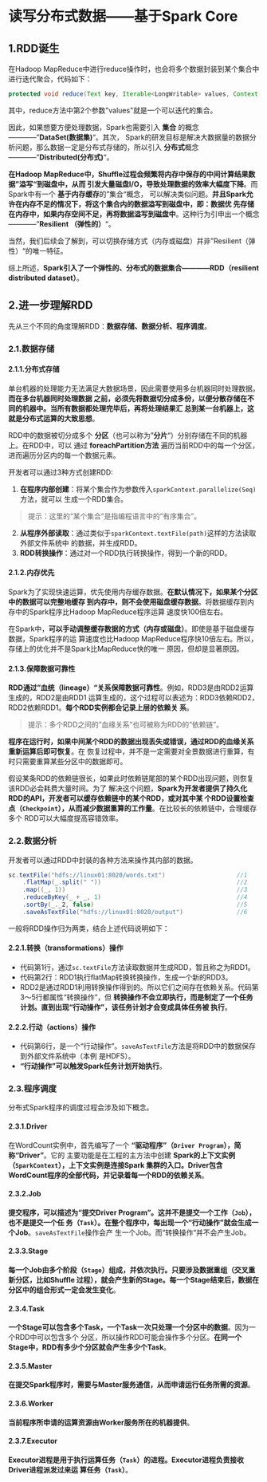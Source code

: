 读写分布式数据——基于Spark Core
================================================================================
## 1.RDD诞生
在Hadoop MapReduce中进行reduce操作时，也会将多个数据封装到某个集合中进行迭代聚合，代码如下：
```java
protected void reduce(Text key, Iterable<LongWritable> values, Context context)
```
其中，reduce方法中第2个参数"values"就是一个可以迭代的集合。

因此，如果想要方便处理数据，Spark也需要引入 **集合** 的概念————”**DataSet(数据集)**“。其次，
Spark的研发目标是解决大数据量的数据分析问题，那么数据一定是分布式存储的，所以引入 **分布式**概念
————”**Distributed(分布式)**“。

**在Hadoop MapReduce中，Shuffle过程会频繁将内存中保存的中间计算结果数据”溢写“到磁盘中，从而
引发大量磁盘I/O，导致处理数据的效率大幅度下降**。而Spark中有一个 **基于内存缓存**的”集合“概念，
可以解决类似问题。**并且Spark允许在内存不足的情况下，将这个集合内的数据溢写到磁盘中，即：数据优
先存储在内存中，如果内存空间不足，再将数据溢写到磁盘中**。这种行为引申出一个概念————”**Resilient
（弹性的）**“。

当然，我们后续会了解到，可以切换存储方式（内存或磁盘）并非”Resilient（弹性）“的唯一特征。

综上所述，**Spark引入了一个弹性的、分布式的数据集合————RDD（resilient distributed dataset）**。

## 2.进一步理解RDD
先从三个不同的角度理解RDD：**数据存储、数据分析、程序调度**。

### 2.1.数据存储

#### 2.1.1.分布式存储
单台机器的处理能力无法满足大数据场景，因此需要使用多台机器同时处理数据。**而在多台机器同时处理数据
之前，必须先将数据切分成多份，以便分散存储在不同的机器中。当所有数据都处理完毕后，再将处理结果汇
总到某一台机器上，这就是分布式运算的大致思想**。

RDD中的数据被切分成多个 **分区**（也可以称为”**分片**“）分别存储在不同的机器上。在RDD中，可以
通过 **foreachPartition方法** 遍历当前RDD中的每一个分区，进而遍历分区内的每一个数据元素。

开发者可以通过3种方式创建RDD:
1. **在程序内部创建**：将某个集合作为参数传入`sparkContext.parallelize(Seq)`方法，就可以
生成一个RDD集合。
> 提示：这里的“某个集合”是指编程语言中的”有序集合”。
2. **从程序外部读取**：通过类似于`sparkContext.textFile(path)`这样的方法读取外部文件系统中
的数据，并生成RDD。
3. **RDD转换操作**：通过对一个RDD执行转换操作，得到一个新的RDD。

#### 2.1.2.内存优先
Spark为了实现快速运算，优先使用内存缓存数据。**在默认情况下，如果某个分区中的数据可以完整地缓存
到内存中，则不会使用磁盘缓存数据**。将数据缓存到内存中的Spark程序比Hadoop MapReduce程序运算
速度快100倍左右。

在Spark中，**可以手动调整缓存数据的方式（内存或磁盘）**。即使是基于磁盘缓存数据，Spark程序的运
算速度也比Hadoop MapReduce程序快10倍左右。所以，存储上的优化并不是Spark比MapReduce快的唯一
原因，但却是显著原因。

#### 2.1.3.保障数据可靠性
**RDD通过”血统（lineage）“关系保障数据可靠性**。例如，RDD3是由RDD2运算生成的，RDD2是由RDD1
运算生成的，这个过程可以表述为：RDD3依赖RDD2，RDD2依赖RDD1。**每个RDD实例都会记录上层的依赖关
系**。
> 提示：多个RDD之间的”血缘关系”也可被称为RDD的“依赖链”。

**程序在运行时，如果中间某个RDD的数据出现丢失或错误，通过RDD的血缘关系重新运算后即可恢复**。在
恢复过程中，并不是一定需要对全景数据进行重算，有时只需要重算某些分区中的数据即可。

假设某条RDD的依赖链很长，如果此时依赖链尾部的某个RDD出现问题，则恢复该RDD必会耗费大量时间。为了
解决这个问题，**Spark为开发者提供了持久化RDD的API，开发者可以缓存依赖链中的某个RDD，或对其中某
个RDD设置检查点（`Checkpoint`），从而减少数据重算的工作量**。在比较长的依赖链中，合理缓存多个
RDD可以大幅度提高容错效率。

### 2.2.数据分析
开发者可以通过RDD中封装的各种方法来操作其内部的数据。
```scala
sc.textFile("hdfs://linux01:8020/words.txt")                    //1
    .flatMap(_.split(" "))                                      //2
    .map((_, 1))                                                //3                         
    .reduceByKey(_ + _, 1)                                      //4
    .sortBy(_._2, false)                                        //5
    .saveAsTextFile("hdfs://linux01:8020/output")               //6
```
一般将RDD操作归为两类，结合上述代码说明如下：

#### 2.2.1.转换（transformations）操作 
+ 代码第1行，通过`sc.textFile`方法读取数据并生成RDD，暂且称之为RDD1。
+ 代码第2行：RDD1执行flatMap转换转换操作，生成一个新的RDD3。
+ RDD2是通过RDD1利用转换操作得到的。所以它们之间存在依赖关系。代码第3～5行都属性“转换操作”，但
**转换操作不会立即执行，而是制定了一个任务计划。直到出现“行动操作”，该任务计划才会变成具体任务被
执行**。

#### 2.2.2.行动（actions）操作 
+ 代码第6行，是一个“行动操作”。`saveAsTextFile`方法是将RDD中的数据保存到外部文件系统中（本例
是HDFS）。
+ **“行动操作”可以触发Spark任务计划开始执行**。

### 2.3.程序调度
分布式Spark程序的调度过程会涉及如下概念。

#### 2.3.1.Driver
在WordCount实例中，首先编写了一个 **“驱动程序”（`Driver Program`），简称“Driver”**。它的
主要功能是在工程的主方法中创建 **Spark的上下文实例（`SparkContext`），上下文实例是连接Spark
集群的入口。Driver包含WordCount程序的全部代码，并记录着每一个RDD的依赖关系**。

#### 2.3.2.Job
**提交程序，可以描述为“提交Driver Program”。这并不是提交一个工作（`Job`），也不是提交一个任
务（`Task`）。在整个程序中，每出现一个“行动操作”就会生成一个Job**。`saveAsTextFile`操作会产
生一个Job。而“转换操作“并不会产生Job。

#### 2.3.3.Stage
**每一个Job由多个阶段（`Stage`）组成，并依次执行。只要涉及数据重组（交叉重新分区，比如Shuffle
过程），就会产生新的Stage。每一个Stage结束后，数据在分区中的组合形式一定会发生变化**。

#### 2.3.4.Task
**一个Stage可以包含多个Task，一个Task一次只处理一个分区中的数据**。因为一个RDD中可以包含多个
分区，所以操作RDD可能会操作多个分区。**在同一个Stage中，RDD有多少个分区就会产生多少个Task**。

#### 2.3.5.Master
**在提交Spark程序时，需要与Master服务通信，从而申请运行任务所需的资源**。

#### 2.3.6.Worker
**当前程序所申请的运算资源由Worker服务所在的机器提供**。

#### 2.3.7.Executor
**Executor进程是用于执行运算任务（`Task`）的进程。Executor进程负责接收Driver进程派发过来运
算任务（`Task`）**。













